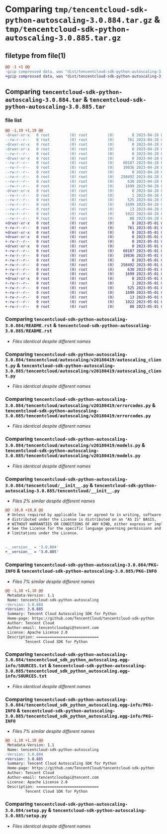 # Comparing `tmp/tencentcloud-sdk-python-autoscaling-3.0.884.tar.gz` & `tmp/tencentcloud-sdk-python-autoscaling-3.0.885.tar.gz`

## filetype from file(1)

```diff
@@ -1 +1 @@
-gzip compressed data, was "dist/tencentcloud-sdk-python-autoscaling-3.0.884.tar", last modified: Fri Apr 28 02:04:49 2023, max compression
+gzip compressed data, was "dist/tencentcloud-sdk-python-autoscaling-3.0.885.tar", last modified: Mon May  1 00:27:52 2023, max compression
```

## Comparing `tencentcloud-sdk-python-autoscaling-3.0.884.tar` & `tencentcloud-sdk-python-autoscaling-3.0.885.tar`

### file list

```diff
@@ -1,19 +1,19 @@
-drwxr-xr-x   0 root         (0) root         (0)        0 2023-04-28 02:04:49.000000 tencentcloud-sdk-python-autoscaling-3.0.884/
--rw-r--r--   0 root         (0) root         (0)      761 2023-04-28 02:04:49.000000 tencentcloud-sdk-python-autoscaling-3.0.884/README.rst
-drwxr-xr-x   0 root         (0) root         (0)        0 2023-04-28 02:04:49.000000 tencentcloud-sdk-python-autoscaling-3.0.884/tencentcloud/
-drwxr-xr-x   0 root         (0) root         (0)        0 2023-04-28 02:04:49.000000 tencentcloud-sdk-python-autoscaling-3.0.884/tencentcloud/autoscaling/
--rw-r--r--   0 root         (0) root         (0)        0 2023-04-28 02:04:49.000000 tencentcloud-sdk-python-autoscaling-3.0.884/tencentcloud/autoscaling/__init__.py
-drwxr-xr-x   0 root         (0) root         (0)        0 2023-04-28 02:04:49.000000 tencentcloud-sdk-python-autoscaling-3.0.884/tencentcloud/autoscaling/v20180419/
--rw-r--r--   0 root         (0) root         (0)    60187 2023-04-28 02:04:49.000000 tencentcloud-sdk-python-autoscaling-3.0.884/tencentcloud/autoscaling/v20180419/autoscaling_client.py
--rw-r--r--   0 root         (0) root         (0)    19836 2023-04-28 02:04:49.000000 tencentcloud-sdk-python-autoscaling-3.0.884/tencentcloud/autoscaling/v20180419/errorcodes.py
--rw-r--r--   0 root         (0) root         (0)        0 2023-04-28 02:04:49.000000 tencentcloud-sdk-python-autoscaling-3.0.884/tencentcloud/autoscaling/v20180419/__init__.py
--rw-r--r--   0 root         (0) root         (0)   258492 2023-04-28 02:04:49.000000 tencentcloud-sdk-python-autoscaling-3.0.884/tencentcloud/autoscaling/v20180419/models.py
--rw-r--r--   0 root         (0) root         (0)      630 2023-04-28 02:04:49.000000 tencentcloud-sdk-python-autoscaling-3.0.884/tencentcloud/__init__.py
--rw-r--r--   0 root         (0) root         (0)     1699 2023-04-28 02:04:49.000000 tencentcloud-sdk-python-autoscaling-3.0.884/PKG-INFO
-drwxr-xr-x   0 root         (0) root         (0)        0 2023-04-28 02:04:49.000000 tencentcloud-sdk-python-autoscaling-3.0.884/tencentcloud_sdk_python_autoscaling.egg-info/
--rw-r--r--   0 root         (0) root         (0)        1 2023-04-28 02:04:49.000000 tencentcloud-sdk-python-autoscaling-3.0.884/tencentcloud_sdk_python_autoscaling.egg-info/dependency_links.txt
--rw-r--r--   0 root         (0) root         (0)      525 2023-04-28 02:04:49.000000 tencentcloud-sdk-python-autoscaling-3.0.884/tencentcloud_sdk_python_autoscaling.egg-info/SOURCES.txt
--rw-r--r--   0 root         (0) root         (0)     1699 2023-04-28 02:04:49.000000 tencentcloud-sdk-python-autoscaling-3.0.884/tencentcloud_sdk_python_autoscaling.egg-info/PKG-INFO
--rw-r--r--   0 root         (0) root         (0)       13 2023-04-28 02:04:49.000000 tencentcloud-sdk-python-autoscaling-3.0.884/tencentcloud_sdk_python_autoscaling.egg-info/top_level.txt
--rw-r--r--   0 root         (0) root         (0)     1022 2023-04-28 02:04:49.000000 tencentcloud-sdk-python-autoscaling-3.0.884/setup.py
--rw-r--r--   0 root         (0) root         (0)       88 2023-04-28 02:04:49.000000 tencentcloud-sdk-python-autoscaling-3.0.884/setup.cfg
+drwxr-xr-x   0 root         (0) root         (0)        0 2023-05-01 00:27:52.000000 tencentcloud-sdk-python-autoscaling-3.0.885/
+-rw-r--r--   0 root         (0) root         (0)      761 2023-05-01 00:27:52.000000 tencentcloud-sdk-python-autoscaling-3.0.885/README.rst
+drwxr-xr-x   0 root         (0) root         (0)        0 2023-05-01 00:27:52.000000 tencentcloud-sdk-python-autoscaling-3.0.885/tencentcloud/
+drwxr-xr-x   0 root         (0) root         (0)        0 2023-05-01 00:27:52.000000 tencentcloud-sdk-python-autoscaling-3.0.885/tencentcloud/autoscaling/
+-rw-r--r--   0 root         (0) root         (0)        0 2023-05-01 00:27:52.000000 tencentcloud-sdk-python-autoscaling-3.0.885/tencentcloud/autoscaling/__init__.py
+drwxr-xr-x   0 root         (0) root         (0)        0 2023-05-01 00:27:52.000000 tencentcloud-sdk-python-autoscaling-3.0.885/tencentcloud/autoscaling/v20180419/
+-rw-r--r--   0 root         (0) root         (0)    60187 2023-05-01 00:27:52.000000 tencentcloud-sdk-python-autoscaling-3.0.885/tencentcloud/autoscaling/v20180419/autoscaling_client.py
+-rw-r--r--   0 root         (0) root         (0)    19836 2023-05-01 00:27:52.000000 tencentcloud-sdk-python-autoscaling-3.0.885/tencentcloud/autoscaling/v20180419/errorcodes.py
+-rw-r--r--   0 root         (0) root         (0)        0 2023-05-01 00:27:52.000000 tencentcloud-sdk-python-autoscaling-3.0.885/tencentcloud/autoscaling/v20180419/__init__.py
+-rw-r--r--   0 root         (0) root         (0)   258492 2023-05-01 00:27:52.000000 tencentcloud-sdk-python-autoscaling-3.0.885/tencentcloud/autoscaling/v20180419/models.py
+-rw-r--r--   0 root         (0) root         (0)      630 2023-05-01 00:27:52.000000 tencentcloud-sdk-python-autoscaling-3.0.885/tencentcloud/__init__.py
+-rw-r--r--   0 root         (0) root         (0)     1699 2023-05-01 00:27:52.000000 tencentcloud-sdk-python-autoscaling-3.0.885/PKG-INFO
+drwxr-xr-x   0 root         (0) root         (0)        0 2023-05-01 00:27:52.000000 tencentcloud-sdk-python-autoscaling-3.0.885/tencentcloud_sdk_python_autoscaling.egg-info/
+-rw-r--r--   0 root         (0) root         (0)        1 2023-05-01 00:27:52.000000 tencentcloud-sdk-python-autoscaling-3.0.885/tencentcloud_sdk_python_autoscaling.egg-info/dependency_links.txt
+-rw-r--r--   0 root         (0) root         (0)      525 2023-05-01 00:27:52.000000 tencentcloud-sdk-python-autoscaling-3.0.885/tencentcloud_sdk_python_autoscaling.egg-info/SOURCES.txt
+-rw-r--r--   0 root         (0) root         (0)     1699 2023-05-01 00:27:52.000000 tencentcloud-sdk-python-autoscaling-3.0.885/tencentcloud_sdk_python_autoscaling.egg-info/PKG-INFO
+-rw-r--r--   0 root         (0) root         (0)       13 2023-05-01 00:27:52.000000 tencentcloud-sdk-python-autoscaling-3.0.885/tencentcloud_sdk_python_autoscaling.egg-info/top_level.txt
+-rw-r--r--   0 root         (0) root         (0)     1022 2023-05-01 00:27:52.000000 tencentcloud-sdk-python-autoscaling-3.0.885/setup.py
+-rw-r--r--   0 root         (0) root         (0)       88 2023-05-01 00:27:52.000000 tencentcloud-sdk-python-autoscaling-3.0.885/setup.cfg
```

### Comparing `tencentcloud-sdk-python-autoscaling-3.0.884/README.rst` & `tencentcloud-sdk-python-autoscaling-3.0.885/README.rst`

 * *Files identical despite different names*

### Comparing `tencentcloud-sdk-python-autoscaling-3.0.884/tencentcloud/autoscaling/v20180419/autoscaling_client.py` & `tencentcloud-sdk-python-autoscaling-3.0.885/tencentcloud/autoscaling/v20180419/autoscaling_client.py`

 * *Files identical despite different names*

### Comparing `tencentcloud-sdk-python-autoscaling-3.0.884/tencentcloud/autoscaling/v20180419/errorcodes.py` & `tencentcloud-sdk-python-autoscaling-3.0.885/tencentcloud/autoscaling/v20180419/errorcodes.py`

 * *Files identical despite different names*

### Comparing `tencentcloud-sdk-python-autoscaling-3.0.884/tencentcloud/autoscaling/v20180419/models.py` & `tencentcloud-sdk-python-autoscaling-3.0.885/tencentcloud/autoscaling/v20180419/models.py`

 * *Files identical despite different names*

### Comparing `tencentcloud-sdk-python-autoscaling-3.0.884/tencentcloud/__init__.py` & `tencentcloud-sdk-python-autoscaling-3.0.885/tencentcloud/__init__.py`

 * *Files 2% similar despite different names*

```diff
@@ -10,8 +10,8 @@
 # Unless required by applicable law or agreed to in writing, software
 # distributed under the License is distributed on an "AS IS" BASIS,
 # WITHOUT WARRANTIES OR CONDITIONS OF ANY KIND, either express or implied.
 # See the License for the specific language governing permissions and
 # limitations under the License.
 
 
-__version__ = '3.0.884'
+__version__ = '3.0.885'
```

### Comparing `tencentcloud-sdk-python-autoscaling-3.0.884/PKG-INFO` & `tencentcloud-sdk-python-autoscaling-3.0.885/PKG-INFO`

 * *Files 7% similar despite different names*

```diff
@@ -1,10 +1,10 @@
 Metadata-Version: 1.1
 Name: tencentcloud-sdk-python-autoscaling
-Version: 3.0.884
+Version: 3.0.885
 Summary: Tencent Cloud Autoscaling SDK for Python
 Home-page: https://github.com/TencentCloud/tencentcloud-sdk-python
 Author: Tencent Cloud
 Author-email: tencentcloudapi@tencent.com
 License: Apache License 2.0
 Description: ============================
         Tencent Cloud SDK for Python
```

### Comparing `tencentcloud-sdk-python-autoscaling-3.0.884/tencentcloud_sdk_python_autoscaling.egg-info/SOURCES.txt` & `tencentcloud-sdk-python-autoscaling-3.0.885/tencentcloud_sdk_python_autoscaling.egg-info/SOURCES.txt`

 * *Files identical despite different names*

### Comparing `tencentcloud-sdk-python-autoscaling-3.0.884/tencentcloud_sdk_python_autoscaling.egg-info/PKG-INFO` & `tencentcloud-sdk-python-autoscaling-3.0.885/tencentcloud_sdk_python_autoscaling.egg-info/PKG-INFO`

 * *Files 7% similar despite different names*

```diff
@@ -1,10 +1,10 @@
 Metadata-Version: 1.1
 Name: tencentcloud-sdk-python-autoscaling
-Version: 3.0.884
+Version: 3.0.885
 Summary: Tencent Cloud Autoscaling SDK for Python
 Home-page: https://github.com/TencentCloud/tencentcloud-sdk-python
 Author: Tencent Cloud
 Author-email: tencentcloudapi@tencent.com
 License: Apache License 2.0
 Description: ============================
         Tencent Cloud SDK for Python
```

### Comparing `tencentcloud-sdk-python-autoscaling-3.0.884/setup.py` & `tencentcloud-sdk-python-autoscaling-3.0.885/setup.py`

 * *Files identical despite different names*

